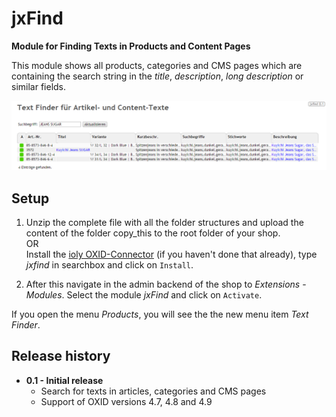 # jxFind

**Module for Finding Texts in Products and Content Pages**

This module shows all products, categories and CMS pages which are containing the search string in the _title_, _description_, _long description_ or similar fields.

![show products and customers](/docs/img/displayresults.png)


## Setup ##

1. Unzip the complete file with all the folder structures and upload the content of the folder copy_this to the root folder of your shop.  
OR  
Install the [ioly OXID-Connector](https://github.com/ioly/ioly/tree/connector-oxid) (if you haven't done that already), type _jxfind_ in searchbox and click on ```Install```.  

2. After this navigate in the admin backend of the shop to _Extensions_ - _Modules_. Select the module _jxFind_ and click on `Activate`.


If you open the menu _Products_, you will see the the new menu item _Text Finder_.

## Release history ##

- **0.1 - Initial release**
	- Search for texts in articles, categories and CMS pages 
	- Support of OXID versions 4.7, 4.8 and 4.9
